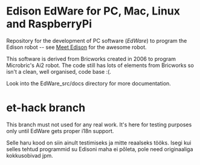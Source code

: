 Edison EdWare for PC, Mac, Linux and RaspberryPi
================================================

Repository for the development of PC software (*EdWare*) to program the Edison
robot -- see [Meet Edison](http://meetedison.com) for the awesome robot.

This software is derived from Bricworks created in 2006 to program
Microbric's Ai2 robot. The code still has lots of elements
from Bricworks so isn't a clean, well organised, code base :(.

Look into the EdWare_src/docs directory for more documentation.

et-hack branch
==============

This branch must not used for any real work. It's here for testing purposes
only until EdWare gets proper i18n support.

Selle haru kood on siin ainult testimiseks ja mitte reaalseks tööks. Isegi
kui selles tehtud programmid su Edisoni maha ei põleta, pole need originaaliga
kokkusobivad jpm.
